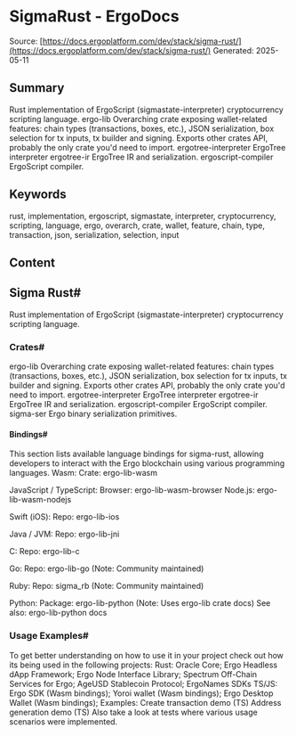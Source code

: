 # SigmaRust - ErgoDocs
Source: [https://docs.ergoplatform.com/dev/stack/sigma-rust/](https://docs.ergoplatform.com/dev/stack/sigma-rust/)
Generated: 2025-05-11

## Summary
Rust implementation of ErgoScript (sigmastate-interpreter) cryptocurrency scripting language. ergo-lib Overarching crate exposing wallet-related features: chain types (transactions, boxes, etc.), JSON serialization, box selection for tx inputs, tx builder and signing. Exports other crates API, probably the only crate you'd need to import. ergotree-interpreter ErgoTree interpreter ergotree-ir ErgoTree IR and serialization. ergoscript-compiler ErgoScript compiler.

## Keywords
rust, implementation, ergoscript, sigmastate, interpreter, cryptocurrency, scripting, language, ergo, overarch, crate, wallet, feature, chain, type, transaction, json, serialization, selection, input

## Content
## Sigma Rust#
Rust implementation of ErgoScript (sigmastate-interpreter) cryptocurrency scripting language.

### Crates#
ergo-lib
Overarching crate exposing wallet-related features: chain types (transactions, boxes, etc.), JSON serialization, box selection for tx inputs, tx builder and signing. Exports other crates API, probably the only crate you'd need to import.
ergotree-interpreter
ErgoTree interpreter
ergotree-ir
ErgoTree IR and serialization.
ergoscript-compiler
ErgoScript compiler.
sigma-ser
Ergo binary serialization primitives.

#### Bindings#
This section lists available language bindings for sigma-rust, allowing developers to interact with the Ergo blockchain using various programming languages.
Wasm:
Crate: ergo-lib-wasm  


JavaScript / TypeScript:
Browser: ergo-lib-wasm-browser 
Node.js: ergo-lib-wasm-nodejs 


Swift (iOS):
Repo: ergo-lib-ios


Java / JVM:
Repo: ergo-lib-jni  


C:
Repo: ergo-lib-c  


Go:
Repo: ergo-lib-go  (Note: Community maintained)


Ruby:
Repo: sigma_rb  (Note: Community maintained)


Python:
Package: ergo-lib-python   (Note: Uses ergo-lib crate docs)
See also: ergo-lib-python docs

### Usage Examples#
To get better understanding on how to use it in your project check out how its being used in the following projects:
Rust:
Oracle Core;
Ergo Headless dApp Framework;
Ergo Node Interface Library;
Spectrum Off-Chain Services for Ergo;
AgeUSD Stablecoin Protocol;
ErgoNames SDKs
TS/JS:
Ergo SDK (Wasm bindings);
Yoroi wallet (Wasm bindings);
Ergo Desktop Wallet (Wasm bindings);
Examples:
Create transaction demo (TS)
Address generation demo (TS)
Also take a look at tests where various usage scenarios were implemented.
